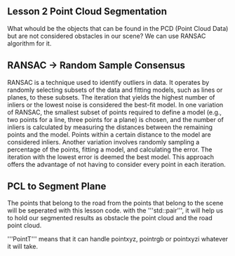  
## Lesson 2 Point Cloud Segmentation

What whould be the objects that can be found in the PCD (Point Cloud Data) but are not considered obstacles in our scene?
We can use RANSAC algorithm for it. 

## RANSAC -> Random Sample Consensus

RANSAC is a technique used to identify outliers in data. It operates by randomly selecting subsets of the data and fitting models, such as lines or planes, to these subsets. The iteration that yields the highest number of inliers or the lowest noise is considered the best-fit model. In one variation of RANSAC, the smallest subset of points required to define a model (e.g., two points for a line, three points for a plane) is chosen, and the number of inliers is calculated by measuring the distances between the remaining points and the model. Points within a certain distance to the model are considered inliers. Another variation involves randomly sampling a percentage of the points, fitting a model, and calculating the error. The iteration with the lowest error is deemed the best model. This approach offers the advantage of not having to consider every point in each iteration.



## PCL to Segment Plane

The points that belong to the road from the points that belong to the scene will be seperated with this lesson code. with the '''std::pair''', it will help us to hold our segmented results as obstacle the point cloud and the road point cloud. 

'''PointT''' means that it can handle pointxyz, pointrgb or pointxyzi whatever it will take. 